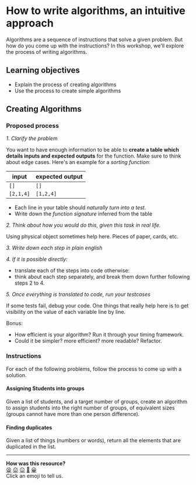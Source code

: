 # How to write algorithms, an intuitive approach

Algorithms are a sequence of instructions that solve a given problem.
But how do you come up with the instructions? In this workshop, we'll explore the process of writing algorithms.

## Learning objectives

*  Explain the process of creating algorithms
*  Use the process to create simple algorithms

## Creating Algorithms

### Proposed process

*1. Clarify the problem*

You want to have enough information to be able to **create a table which details inputs and expected outputs** for the function. Make sure to think about edge cases.
Here's an example for a _sorting function_:

| input | expected output |
|-----|-------|
| `[]` | `[]` |
| `[2,1,4]` | `[1,2,4]` |


- Each line in your table should *naturally turn into a test*.
- Write down the *function signature* inferred from the table

*2. Think about how you would do this, given this task in real life.*

Using physical object sometimes help here. Pieces of paper, cards, etc.

*3. Write down each step in plain english*

*4. If it is possible directly:*
  - translate each of the steps into code
  otherwise:
  - think about each step separately, and break them down further following steps 2 to 4.

*5. Once everything is translated to code, run your testcases*

If some tests fail, debug your code. One things that really help here is to get visibility on the value of each variable line by line.

Bonus:

- How efficient is your algorithm? Run it through your timing framework.
- Could it be simpler? more efficient? more readable? Refactor.

### Instructions

For each of the following problems, follow the process to come up with a solution.

#### Assigning Students into groups

Given a list of students, and a target number of groups, create an algorithm to assign students into the right number of groups, of equivalent sizes (groups cannot have more than one person difference).

#### Finding duplicates

Given a list of things (numbers or words), return all the elements that are duplicated in the list.

<!-- BEGIN GENERATED SECTION DO NOT EDIT -->

---

**How was this resource?**  
[😫](https://airtable.com/shrUJ3t7KLMqVRFKR?prefill_Repository=skills-workshops&prefill_File=week-10-apprs/writing-algorithms/README.md&prefill_Sentiment=😫) [😕](https://airtable.com/shrUJ3t7KLMqVRFKR?prefill_Repository=skills-workshops&prefill_File=week-10-apprs/writing-algorithms/README.md&prefill_Sentiment=😕) [😐](https://airtable.com/shrUJ3t7KLMqVRFKR?prefill_Repository=skills-workshops&prefill_File=week-10-apprs/writing-algorithms/README.md&prefill_Sentiment=😐) [🙂](https://airtable.com/shrUJ3t7KLMqVRFKR?prefill_Repository=skills-workshops&prefill_File=week-10-apprs/writing-algorithms/README.md&prefill_Sentiment=🙂) [😀](https://airtable.com/shrUJ3t7KLMqVRFKR?prefill_Repository=skills-workshops&prefill_File=week-10-apprs/writing-algorithms/README.md&prefill_Sentiment=😀)  
Click an emoji to tell us.

<!-- END GENERATED SECTION DO NOT EDIT -->
